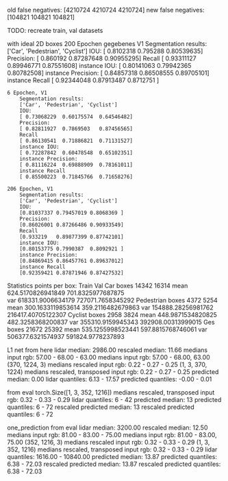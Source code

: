 old false negatives: [4210724 4210724 4210724]
new false negatives: [104821 104821 104821]

TODO:
recreate train, val datasets

with ideal 2D boxes
	200 Epochen gegebenes V1
		Segmentation results:
		['Car', 'Pedestrian', 'Cyclist']
		IOU:
		[ 0.8102318   0.795288    0.80539635]
		Precision:
		[ 0.860192    0.87287648  0.90955295]
		Recall
		[ 0.93311127  0.89946771  0.87551608]
		instance IOU:
		[ 0.80141063  0.79942365  0.80782508]
		instance Precision:
		[ 0.84857318  0.86508555  0.89705101]
		instance Recall
		[ 0.92344048  0.87913487  0.8712751 ]




	6 Epochen, V1
		Segmentation results:
		['Car', 'Pedestrian', 'Cyclist']
		IOU:
		[ 0.73068229  0.60175574  0.64546482]
		Precision:
		[ 0.82811927  0.7869503   0.87456565]
		Recall
		[ 0.86130541  0.71886821  0.71131527]
		instance IOU:
		[ 0.72287842  0.60478548  0.65102351]
		instance Precision:
		[ 0.81116224  0.69888909  0.78161011]
		instance Recall
		[ 0.85500223  0.71845766  0.71658276]

	206 Epochen, V1
		Segmentation results:
		['Car', 'Pedestrian', 'Cyclist']
		IOU:
		[0.81037337 0.79457019 0.8068369 ]
		Precision:
		[0.86026001 0.87266486 0.90933549]
		Recall
		[0.933219   0.89877399 0.87742101]
		instance IOU:
		[0.80153775 0.7990387  0.8092921 ]
		instance Precision:
		[0.84869415 0.86457761 0.89637012]
		instance Recall
		[0.92359421 0.87871946 0.87427532]





Statistics points per box:
				Train						Val
	Car
		boxes
			14342							16314
		mean
			624.5170826941849				701.8325977687875		
		var
			618331.9006634179				727071.7658345292
	Pedestrian
		boxes
			4372							5254
		mean
			300.1633119853614				359.2116482679863
		var
			154888.28256981762				216417.40705122307
	Cyclist
		boxes
			2958							3824
		mean
			448.9871534820825				482.3258368200837
		var
			355310.9159945343				392908.00313999015
	Ges
		boxes
			21672							25392
		mean
			535.1255998523441				597.8815768746061
		var
			506377.6321574937				591824.9778237893
	


L1 net
from here
lidar median: 2986.00
rescaled median: 11.66
medians input rgb: 57.00 - 68.00 - 63.00
medians input rgb: 57.00 - 68.00, 63.00
(370, 1224, 3)
medians rescaled input rgb:  0.22 -  0.27 -  0.25
(1, 3, 370, 1224)
medians rescaled, transposed input rgb:  0.22 -  0.27 -  0.25
predicted median:  0.00
lidar quantiles:  6.13  -  17.57
predicted quantiles: -0.00  -   0.01




from eval
torch.Size([1, 3, 352, 1216])
medians rescaled, transposed input rgb:  0.32 -  0.33 -  0.29
lidar quantiles: 6  -  42
predicted median: 13
predicted quantiles: 6  -  72
rescaled predicted median: 13
rescaled predicted quantiles: 6  -  72



one_prediction from eval
lidar median: 3200.00
rescaled median: 12.50
medians input rgb: 81.00 - 83.00 - 75.00
medians input rgb: 81.00 - 83.00, 75.00
(352, 1216, 3)
medians rescaled input rgb:  0.32 -  0.33 -  0.29
(1, 3, 352, 1216)
medians rescaled, transposed input rgb:  0.32 -  0.33 -  0.29
lidar quantiles: 1616.00  -  10840.00
predicted median: 13.87
predicted quantiles:  6.38  -  72.03
rescaled predicted median: 13.87
rescaled predicted quantiles:  6.38  -  72.03

